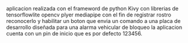 aplicacion realizada con el frameword de python Kivy con librerias de tensorflowlite opencv plyer mediapipe con el fin de registrar rostro reconocerlo y habilitar un boton que envia un comando a una placa de desarrollo diseñada para una alarma vehicular de bloqueo la aplicacion cuenta con un pin de inicio que es por defecto 123456.

